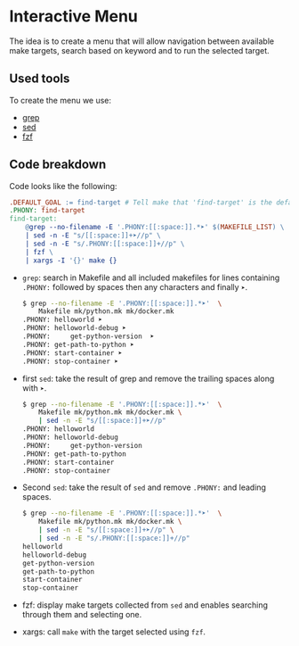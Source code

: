# Interactive Menu

The idea is to create a menu that will allow navigation between available make targets, search based on keyword and to run the selected target.

## Used tools

To create the menu we use:

- [grep](https://www.gnu.org/software/grep/manual/grep.html)
- [sed](https://www.gnu.org/software/sed/manual/sed.html)
- [fzf](https://bytexd.com/how-to-use-fzf-command-line-fuzzy-finder/) 

## Code breakdown

Code looks like the following:

```makefile
.DEFAULT_GOAL := find-target # Tell make that 'find-target' is the default target
.PHONY: find-target
find-target:
	@grep --no-filename -E '.PHONY:[[:space:]].*➤' $(MAKEFILE_LIST) \
	| sed -n -E "s/[[:space:]]+➤//p" \
	| sed -n -E "s/.PHONY:[[:space:]]+//p" \
	| fzf \
	| xargs -I '{}' make {}
```

- `grep`: search in Makefile and all included makefiles for lines containing `.PHONY:` followed by spaces then any characters and finally `➤`.

    ```bash
    $ grep --no-filename -E '.PHONY:[[:space:]].*➤'  \
        Makefile mk/python.mk mk/docker.mk
    .PHONY: helloworld ➤
    .PHONY: helloworld-debug ➤
    .PHONY:     get-python-version  ➤
    .PHONY: get-path-to-python ➤
    .PHONY: start-container ➤
    .PHONY: stop-container ➤
    ```
- first `sed`: take the result of grep and remove the trailing spaces along with `➤`.

    ```bash
    $ grep --no-filename -E '.PHONY:[[:space:]].*➤'  \
        Makefile mk/python.mk mk/docker.mk \
        | sed -n -E "s/[[:space:]]+➤//p"
    .PHONY: helloworld
    .PHONY: helloworld-debug
    .PHONY:     get-python-version
    .PHONY: get-path-to-python
    .PHONY: start-container
    .PHONY: stop-container
    ```

- Second `sed`: take the result of `sed` and remove `.PHONY:` and leading spaces.

    ```bash
    $ grep --no-filename -E '.PHONY:[[:space:]].*➤'  \
        Makefile mk/python.mk mk/docker.mk \
        | sed -n -E "s/[[:space:]]+➤//p" \
        | sed -n -E "s/.PHONY:[[:space:]]+//p"
    helloworld
    helloworld-debug
    get-python-version
    get-path-to-python
    start-container
    stop-container
    ```

- fzf: display make targets collected from `sed` and enables searching through them and selecting one.
- xargs: call `make` with the target selected using `fzf`.
